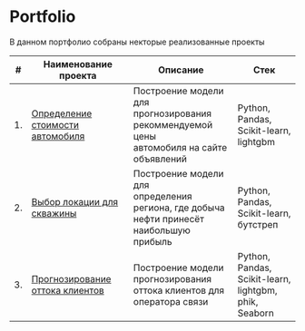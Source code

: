 # Portfolio


В данном портфолио собраны некторые реализованные проекты

| #   | Наименование проекта                       | Описание                                      | Стек                      |
| --- | ------------------------------------------ | --------------------------------------------- | ------------------------- |
| 1.  | [Определение стоимости автомобиля](https://github.com/Arty1996/portfolio/tree/master/price_of_auto) | Построение модели для <br/>прогнозирования рекоммендуемой цены <br/>автомобиля на сайте объявлений | Python, Pandas, Scikit-learn, <br/>lightgbm |
| 2.  | [Выбор локации для скважины](https://github.com/Arty1996/portfolio/tree/master/choose_location_for_oil) | Построение модели для  <br/>определения региона, где добыча <br/>нефти принесёт наибольшую прибыль | Python, Pandas, Scikit-learn, <br/>бутстреп |
| 3.  | [Прогнозирование оттока клиентов](https://github.com/Arty1996/portfolio/tree/master/forecasting_run_off) | Построение модели прогнозирования <br/>оттока клиентов для оператора связи | Python, Pandas, Scikit-learn, <br/>lightgbm, phik, Seaborn |